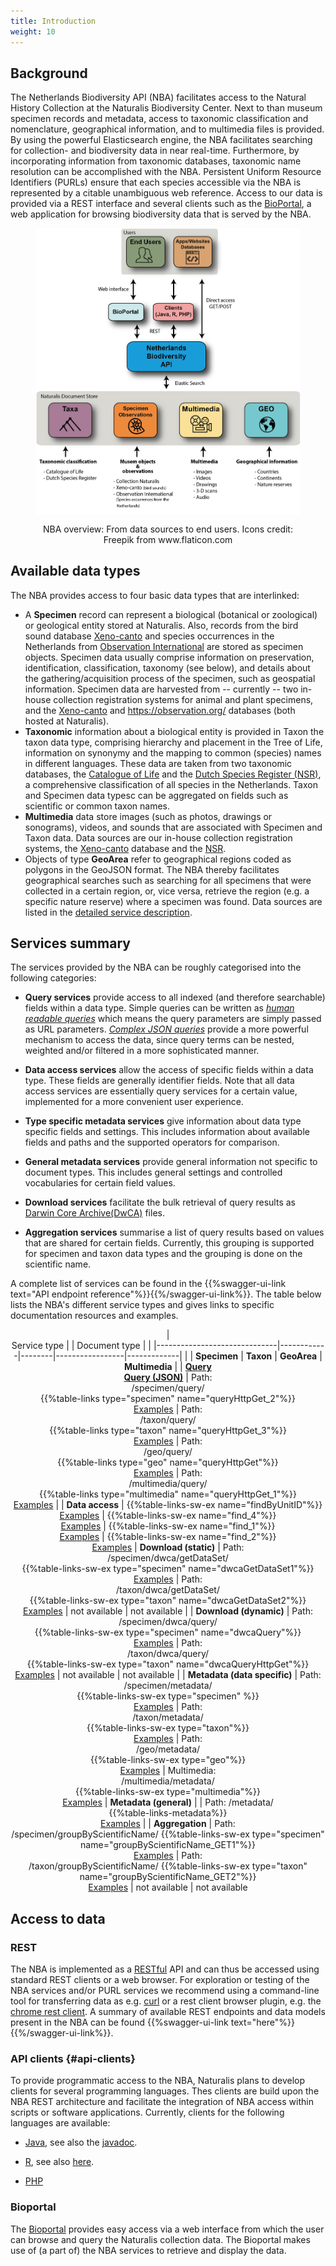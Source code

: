 ```yaml
---
title: Introduction
weight: 10
---
```


## Background
The Netherlands Biodiversity API (NBA) facilitates access to the Natural
History Collection at the Naturalis Biodiversity Center. Next to than
museum specimen records and metadata, access to taxonomic
classification and nomenclature, geographical information, and to
multimedia files is provided. By using the powerful Elasticsearch
engine, the NBA facilitates searching for collection- and biodiversity
data in near real-time. Furthermore, by incorporating information from
taxonomic databases, taxonomic name resolution can be accomplished
with the NBA.  Persistent Uniform Resource Identifiers (PURLs) ensure
that each species accessible via the NBA is represented by a citable
unambiguous web reference. Access to our data is provided via a REST
interface and several clients such as the
[BioPortal](http://bioportal.naturalis.nl/"), a web application for
browsing biodiversity data that is served by the NBA.

<figure> <div style="text-align: center;"> <p><img
src="https://github.com/naturalis/nba-docs/raw/V2_master/static/images/overview.png"
align="center" alt="overview" width=500> <figcaption>NBA overview:
From data sources to end users. Icons credit: Freepik from
www.flaticon.com</figcaption> </div> </figure>


## Available data types 
The NBA provides access to four basic data
types that are interlinked:

* A **Specimen** record can represent a biological (botanical or
  zoological) or geological entity stored at Naturalis. Also, records from the
  bird sound database [Xeno-canto](https://www.xeno-canto.org/) and species 
  occurrences in the Netherlands from [Observation International](https://observation.org/) 
  are stored as specimen objects. Specimen data
  usually comprise information on preservation, identification,
  classification, taxonomy (see below), and details about the
  gathering/acquisition process of the specimen, such as geospatial
  information. Specimen data are harvested from -- currently -- two in-house
  collection registration systems for animal and plant specimens,
  and the [Xeno-canto](https://www.xeno-canto.org/) and 
  https://observation.org/ databases (both hosted at Naturalis).
* **Taxonomic** information about a biological entity is provided in
  Taxon the taxon data type, comprising hierarchy and placement in the
  Tree of Life, information on synonymy and the mapping to common
  (species) names in different languages. These data are taken from
  two taxonomic databases, the
  [Catalogue of Life](http://www.catalogueoflife.org/) and the
  [Dutch Species Register (NSR)](http://www.nederlandsesoorten.nl/), a
  comprehensive classification of all species in the
  Netherlands. Taxon and Specimen data typesc can be aggregated on
  fields such as scientific or common taxon names.
* **Multimedia** data store images (such as photos, drawings or sonograms), 
  videos, and sounds that are
  associated with Specimen and Taxon data.  Data sources are our
  in-house collection registration systems, 
  the [Xeno-canto](https://www.xeno-canto.org/) database and the
  [NSR](http://www.nederlandsesoorten.nl/).
* Objects of type **GeoArea** refer to geographical regions coded as
  polygons in the GeoJSON format.  The NBA thereby facilitates
  geographical searches such as searching for all specimens that were
  collected in a certain region, or, vice versa, retrieve the region
  (e.g. a specific nature reserve) where a specimen was found. Data
  sources are listed in the
  [detailed service description](/doc-spec-services/geo/#geo-sources).

## Services summary 
The services provided by the NBA can be roughly
categorised into the following categories:

* **Query services** provide access to all indexed (and therefore
  searchable) fields within a data type. Simple queries can be written
  as [*human readable queries*](/quickstart/#human-readable) which
  means the query parameters are simply passed as URL
  parameters. [*Complex JSON queries*](/advanced-queries/#queryspec)
  provide a more powerful mechanism to access the data, since query
  terms can be nested, weighted and/or filtered in a more
  sophisticated manner.

* **Data access services** allow the access of specific fields within
  a data type. These fields are generally identifier fields. Note that
  all data access services are essentially query services for a
  certain value, implemented for a more convenient user experience.

* **Type specific metadata services** give information about data type
  specific fields and settings. This includes information about
  available fields and paths and the supported operators for comparison.

* **General metadata services** provide general information not
  specific to document types. This includes general settings and
  controlled vocabularies for certain field values.

* **Download services** facilitate the bulk retrieval of query results
  as
  [Darwin Core Archive(DwCA)](https://en.wikipedia.org/wiki/Darwin_Core_Archive)
  files.

* **Aggregation services** summarise a list of query results based on
  values that are shared for certain fields. Currently, this grouping
  is supported for specimen and taxon data types and the grouping is
  done on the scientific name. 


A complete list of services can be found in the {{%swagger-ui-link
text="API endpoint reference"%}}{{%/swagger-ui-link%}}.  The table
below lists the NBA's different service types and gives links to
specific documentation resources and examples.

<center>

| <br> Service type |  | Document type |            | 
|------------------------------|------------|--------|-----------------|-------------|
|                         |  **Specimen**  | **Taxon**  | **GeoArea**  | **Multimedia**  |
| [**Query**](/quickstart/#human-readable)<br>[**Query (JSON)**](/advanced-queries/#queryspec) | Path:<br> /specimen/query/<br>  {{%table-links type="specimen" name="queryHttpGet_2"%}} <br> [Examples](/doc-spec-services/specimen)  | Path:<br> /taxon/query/<br> {{%table-links type="taxon" name="queryHttpGet_3"%}} <br> [Examples](/doc-spec-services/taxon)  | Path: <br> /geo/query/<br>{{%table-links type="geo" name="queryHttpGet"%}}<br>[Examples](/doc-spec-services/geo) |  Path: <br> /multimedia/query/<br> {{%table-links type="multimedia" name="queryHttpGet_1"%}}<br>[Examples](/doc-spec-services/multimedia)                |
| **Data access** | {{%table-links-sw-ex name="findByUnitID"%}}<br>[Examples](/doc-spec-services/specimen) | {{%table-links-sw-ex name="find_4"%}}<br>[Examples](/doc-spec-services/taxon ) | {{%table-links-sw-ex name="find_1"%}}<br>[Examples](/doc-spec-services/geo) | {{%table-links-sw-ex name="find_2"%}}<br>[Examples](/doc-spec-services/multimedia)
| **Download (static)**  | Path: <br> /specimen/dwca/getDataSet/<br> {{%table-links-sw-ex type="specimen" name="dwcaGetDataSet1"%}}<br>[Examples](/doc-spec-services/specimen#dl) | Path: <br> /taxon/dwca/getDataSet/ <br> {{%table-links-sw-ex type="taxon" name="dwcaGetDataSet2"%}}<br>[Examples](/doc-spec-services/taxon#dl) | not available | not available |
| **Download (dynamic)**  | Path: <br> /specimen/dwca/query/<br> {{%table-links-sw-ex type="specimen" name="dwcaQuery"%}}<br>[Examples](/doc-spec-services/specimen#dl) | Path: <br> /taxon/dwca/query/<br> {{%table-links-sw-ex type="taxon" name="dwcaQueryHttpGet"%}}<br>[Examples](/doc-spec-services/taxon#dl) | not available | not available |
| **Metadata (data specific)** | Path: <br>/specimen/metadata/ <br> {{%table-links-sw-ex type="specimen" %}}<br>[Examples](/doc-spec-services/specimen#md) | Path: <br>/taxon/metadata/ <br> {{%table-links-sw-ex type="taxon"%}}<br>[Examples](/doc-spec-services/taxon#md) | Path: <br>/geo/metadata/  <br> {{%table-links-sw-ex type="geo"%}} <br>[Examples](/doc-spec-services/geo#md) | Multimedia: <br>/multimedia/metadata/  <br> {{%table-links-sw-ex type="multimedia"%}}<br>[Examples](/doc-spec-services/multimedia#md)
| **Metadata (general)** | | Path: /metadata/ <br> {{%table-links-metadata%}}<br>[Examples](/doc-spec-services/metadata) |
| **Aggregation** | Path: <br> /specimen/groupByScientificName/ {{%table-links-sw-ex type="specimen" name="groupByScientificName_GET1"%}}<br>[Examples](/advanced-queries/#agg) | Path: <br> /taxon/groupByScientificName/ {{%table-links-sw-ex type="taxon" name="groupByScientificName_GET2"%}}<br>[Examples](/advanced-queries/#agg) | not available | not available

</center>

## Access to data
### REST
The NBA is implemented as a
[RESTful](https://en.wikipedia.org/wiki/Representational_state_transfer)
API and can thus be accessed using standard REST clients or a web
browser. For exploration or testing of the NBA services and/or PURL
services we recommend using a command-line tool for transferring data
as e.g. [curl](https://curl.haxx.se/) or a rest client browser 
plugin, e.g. the [chrome rest client](https://advancedrestclient.com/).
A summary of available REST endpoints and data models present in the NBA
can be found {{%swagger-ui-link text="here"%}}{{%/swagger-ui-link%}}.

### API clients {#api-clients} 
To provide programmatic access to the NBA, Naturalis plans to develop
clients for several programming languages. Thes clients are build upon
the NBA REST architecture and facilitate the integration of NBA access
within scripts or software applications.  Currently, clients for the following
languages are available:

* [Java](https://github.com/naturalis/naturalis_data_api), see also the
[javadoc](http://naturalis.github.io/naturalis_data_api/javadoc/v2/client/).

* [R](https://github.com/ropensci/nbaR), see also [here](https://ropensci.github.io/nbaR/).

* [PHP](https://github.com/naturalis/bioportal-php-client)

### Bioportal
The [Bioportal](http://bioportal.naturalis.nl/) provides easy access
via a web interface from which the user can browse and query the
Naturalis collection data. The Bioportal makes use of (a part of) the
NBA services to retrieve and display the data.

